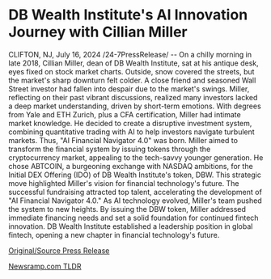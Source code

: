 # DB Wealth Institute's AI Innovation Journey with Cillian Miller

CLIFTON, NJ, July 16, 2024 /24-7PressRelease/ -- On a chilly morning in late 2018, Cillian Miller, dean of DB Wealth Institute, sat at his antique desk, eyes fixed on stock market charts. Outside, snow covered the streets, but the market's sharp downturn felt colder. A close friend and seasoned Wall Street investor had fallen into despair due to the market's swings. Miller, reflecting on their past vibrant discussions, realized many investors lacked a deep market understanding, driven by short-term emotions.  With degrees from Yale and ETH Zurich, plus a CFA certification, Miller had intimate market knowledge. He decided to create a disruptive investment system, combining quantitative trading with AI to help investors navigate turbulent markets. Thus, "AI Financial Navigator 4.0" was born.  Miller aimed to transform the financial system by issuing tokens through the cryptocurrency market, appealing to the tech-savvy younger generation. He chose ABTCOIN, a burgeoning exchange with NASDAQ ambitions, for the Initial DEX Offering (IDO) of DB Wealth Institute's token, DBW. This strategic move highlighted Miller's vision for financial technology's future.  The successful fundraising attracted top talent, accelerating the development of "AI Financial Navigator 4.0." As AI technology evolved, Miller's team pushed the system to new heights. By issuing the DBW token, Miller addressed immediate financing needs and set a solid foundation for continued fintech innovation. DB Wealth Institute established a leadership position in global fintech, opening a new chapter in financial technology's future. 

[Original/Source Press Release](https://www.24-7pressrelease.com/press-release/512522/db-wealth-institutes-ai-innovation-journey-with-cillian-miller) 

[Newsramp.com TLDR](https://newsramp.com/None) 